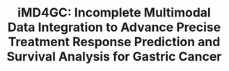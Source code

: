 ---
title: "iMD4GC: Incomplete Multimodal Data Integration to Advance Precise Treatment Response Prediction and Survival Analysis for Gastric Cancer"
authors: "**Fengtao ZHOU, Yingxue XU**, Yanfen CUI, Shenyan ZHANG, Yun ZHU, Weiyang HE, Jiguang WANG, Xin WANG, Ronald CHAN, Louis Ho Shing LAU, Chu HAN, Dafu ZHANG, Zhenhui LI, **Hao CHEN**"
pub_date: "2024-04-01" #Date of publication. Change from Biorxiv date to Journal date once accepted
image: "/static/img/pub/2024_imd4gc.png" 
arxiv: 2404.01192
github:
  - url: "FT-ZHOU-ZZZ/iMD4GC"
---